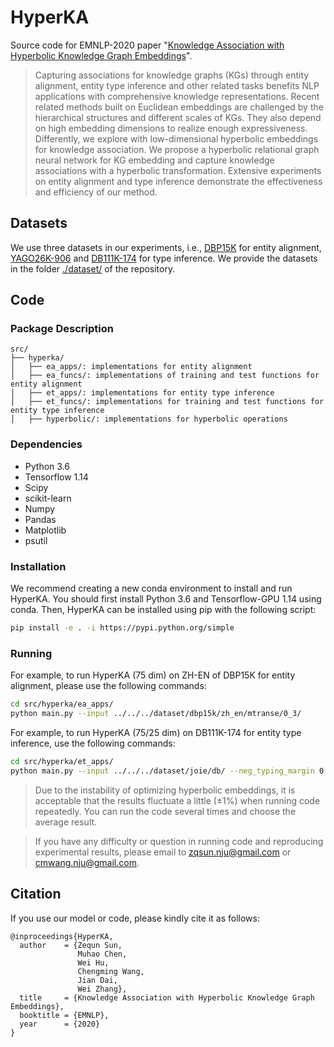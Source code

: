 # HyperKA
Source code for EMNLP-2020 paper "[Knowledge Association with Hyperbolic Knowledge Graph Embeddings](https://arxiv.org/pdf/2010.02162.pdf)".

> Capturing associations for knowledge graphs (KGs) through entity alignment, entity type inference and other related tasks benefits NLP applications with comprehensive knowledge representations. Recent related methods built on Euclidean embeddings are challenged by the hierarchical structures and different scales of KGs. They also depend on high embedding dimensions to realize enough expressiveness. Differently, we explore with low-dimensional hyperbolic embeddings for knowledge association. We propose a hyperbolic relational graph neural network for KG embedding and capture knowledge associations with a hyperbolic transformation. Extensive experiments on entity alignment and type inference demonstrate the effectiveness and efficiency of our method.

## Datasets
We use three datasets in our experiments, i.e., [DBP15K](https://github.com/nju-websoft/JAPE) for entity alignment, [YAGO26K-906](https://github.com/JunhengH/joie-kdd19) and [DB111K-174](https://github.com/JunhengH/joie-kdd19) for type inference. We provide the datasets in the folder [./dataset/](https://github.com/nju-websoft/HyperKA/tree/main/dataset) of the repository.

## Code

### Package Description

```
src/
├── hyperka/
│   ├── ea_apps/: implementations for entity alignment
│   ├── ea_funcs/: implementations of training and test functions for entity alignment
│   ├── et_apps/: implementations for entity type inference
│   ├── et_funcs/: implementations for training and test functions for entity type inference
│   ├── hyperbolic/: implementations for hyperbolic operations
```

### Dependencies
* Python 3.6
* Tensorflow 1.14
* Scipy
* scikit-learn
* Numpy
* Pandas
* Matplotlib
* psutil

### Installation
We recommend creating a new conda environment to install and run HyperKA. You should first install Python 3.6 and Tensorflow-GPU 1.14 using conda. 
Then, HyperKA can be installed using pip with the following script:
```bash
pip install -e . -i https://pypi.python.org/simple
```

### Running
For example, to run HyperKA (75 dim) on ZH-EN of DBP15K for entity alignment, please use the following commands:
```bash
cd src/hyperka/ea_apps/
python main.py --input ../../../dataset/dbp15k/zh_en/mtranse/0_3/
```

For example, to run HyperKA (75/25 dim) on DB111K-174 for entity type inference, use the following commands:
```bash
cd src/hyperka/et_apps/
python main.py --input ../../../dataset/joie/db/ --neg_typing_margin 0.1 --neg_triple_margin 0.2 --nums_neg 30 --mapping_neg_nums 30 --batch_size 20000 --epochs 100
```

> Due to the instability of optimizing hyperbolic embeddings, it is acceptable that the results fluctuate a little (±1%) when running code repeatedly. You can run the code several times and choose the average result.

> If you have any difficulty or question in running code and reproducing experimental results, please email to zqsun.nju@gmail.com or cmwang.nju@gmail.com.

## Citation
If you use our model or code, please kindly cite it as follows:      
```
@inproceedings{HyperKA,
  author    = {Zequn Sun, 
               Muhao Chen,  
               Wei Hu, 
               Chengming Wang, 
               Jian Dai, 
               Wei Zhang}, 
  title     = {Knowledge Association with Hyperbolic Knowledge Graph Embeddings}, 
  booktitle = {EMNLP}, 
  year      = {2020}
}
```
